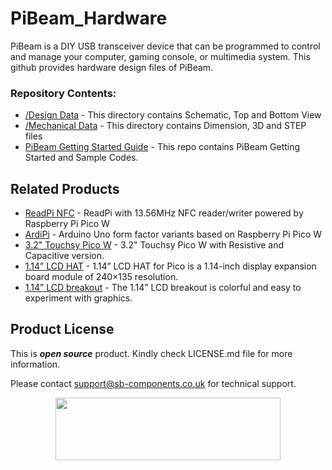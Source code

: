 # PiBeam_Hardware

PiBeam is a DIY USB transceiver device that can be programmed to control and manage your computer, gaming console, or multimedia system.
This github provides hardware design files of PiBeam.

### Repository Contents:
  - [/Design Data](https://github.com/sbcshop/PiBeam_Hardware/tree/main/Design%20Data) - This directory contains Schematic, Top and Bottom View
  - [/Mechanical Data](https://github.com/sbcshop/PiBeam_Hardware/tree/main/Mechanical%20Data) - This directory contains Dimension, 3D and STEP files
  - [PiBeam Getting Started Guide](https://github.com/sbcshop/PiBeam_Software) - This repo contains PiBeam Getting Started and Sample Codes.

## Related Products
  * [ReadPi NFC](https://shop.sb-components.co.uk/products/readpi-an-rfid-nfc-reader-powered-with-raspberry-pi-pico-w?variant=40478483087443) - ReadPi with 13.56MHz NFC reader/writer powered by Raspberry Pi Pico W
  * [ArdiPi](https://shop.sb-components.co.uk/collections/latest-collections/products/ardipi-uno-r3-alternative-board-based-on-pico-w) - Arduino Uno form factor variants based on Raspberry Pi Pico W
  * [3.2" Touchsy Pico W](https://shop.sb-components.co.uk/collections/pre-order/products/touchsy-3-2-touch-lcd-display-based-on-pico-w) - 3.2" Touchsy Pico W with Resistive and Capacitive version.
  * [1.14” LCD HAT](https://shop.sb-components.co.uk/products/1-14-lcd-hat-for-pico) - 1.14” LCD HAT for Pico is a 1.14-inch display expansion board module of 240×135 resolution.
  * [1.14” LCD breakout](https://shop.sb-components.co.uk/products/1-14-inch-lcd-breakout) - The 1.14” LCD breakout is colorful and easy to experiment with graphics.

## Product License

This is ***open source*** product. Kindly check LICENSE.md file for more information.

Please contact support@sb-components.co.uk for technical support.
<p align="center">
  <img width="360" height="100" src="https://cdn.shopify.com/s/files/1/1217/2104/files/Logo_sb_component_3.png?v=1666086771&width=300">
</p>
